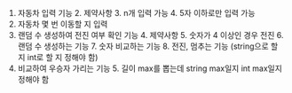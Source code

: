 1. 자동차 입력 기능
   2. 제약사항
      3. n개 입력 가능
      4. 5자 이하로만 입력 가능
2. 자동차 몇 번 이동할 지 입력
3. 랜덤 수 생성하여 전진 여부 확인 기능
   4. 제약사항
      5. 숫자가 4 이상인 경우 전진
   6. 랜덤 수 생성하는 기능
   7. 숫자 비교하는 기능
   8. 전진, 멈추는 기능 (string으로 할 지 int로 할 지 정해야 함)
4. 비교하여 우승자 가리는 기능
   5. 길이 max를 뽑는데 string max일지 int max일지 정해야 함